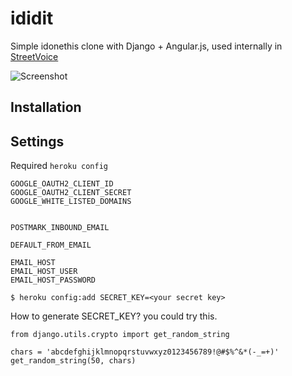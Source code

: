 ididit
======

Simple idonethis clone with Django + Angular.js, used internally in [StreetVoice](http://streetvoice.com/)

![Screenshot](https://raw.github.com/StreetVoice/ididit/master/docs/images/screenshot.png)


Installation
-----------------


Settings
-----------------

Required `heroku config`

```
GOOGLE_OAUTH2_CLIENT_ID
GOOGLE_OAUTH2_CLIENT_SECRET
GOOGLE_WHITE_LISTED_DOMAINS


POSTMARK_INBOUND_EMAIL

DEFAULT_FROM_EMAIL

EMAIL_HOST
EMAIL_HOST_USER
EMAIL_HOST_PASSWORD
```


```
$ heroku config:add SECRET_KEY=<your secret key>
```

How to generate SECRET_KEY? you could try this.

```
from django.utils.crypto import get_random_string

chars = 'abcdefghijklmnopqrstuvwxyz0123456789!@#$%^&*(-_=+)'
get_random_string(50, chars)
```
